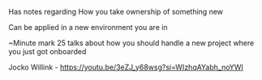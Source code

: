
Has notes regarding How you take ownership of something new

Can be applied in a new environment you are in

~Minute mark 25 talks about how you should handle a new project where you just got onboarded

Jocko Willink - 
https://youtu.be/3eZJ_y68wsg?si=WIzhqAYabh_noYWI
